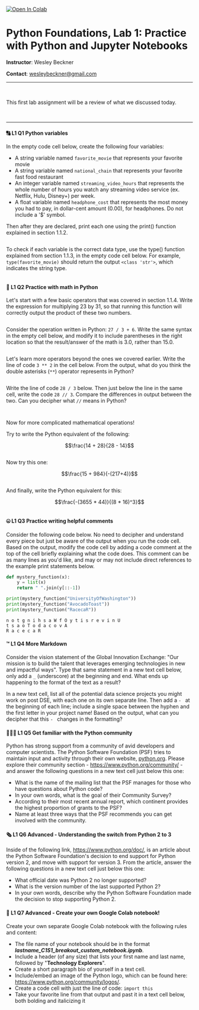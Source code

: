 <a href="https://colab.research.google.com/github/wesleybeckner/python_foundations/blob/main/notebooks/exercises/E1_Python_and_Jupyter.ipynb" target="_parent"><img src="https://colab.research.google.com/assets/colab-badge.svg" alt="Open In Colab"/></a>

# Python Foundations, Lab 1: Practice with Python and Jupyter Notebooks

**Instructor**: Wesley Beckner

**Contact**: wesleybeckner@gmail.com
<br>

---

<br>

This first lab assignment will be a review of what we discussed today.

<br>

---




#### 🔠 L1 Q1 Python variables

In the empty code cell below, create the following four variables:
- A string variable named `favorite_movie` that represents your favorite movie
- A string variable named `national_chain` that represents your favorite fast food restaurant
- An integer variable named `streaming_video_hours` that represents the whole number of hours you watch any streaming video service (ex. Netflix, Hulu, Disney+) per week.
- A float variable named `headphone_cost` that represents the most money you had to pay, in dollar-cent amount (0.00), for headphones. Do not include a '$' symbol.

Then after they are declared, print each one using the print() function explained in section 1.1.2.


```python

```

To check if each variable is the correct data type, use the type() function explained from section 1.1.3, in the empty code cell below. For example, `type(favorite_movie)` should return the output `<class 'str'>`, which indicates the string type.


```python

```

#### 🧮 L1 Q2 Practice with math in Python

Let's start with a few basic operators that was covered in section 1.1.4. Write the expression for multiplying 23 by 31, so that running this function will correctly output the product of these two numbers.


```python

```

Consider the operation written in Python: `27 / 3 + 6`. Write the same syntax in the empty cell below, and modify it to include parentheses in the right location so that the result/answer of the math is 3.0, rather than 15.0.


```python

```

Let's learn more operators beyond the ones we covered earlier. Write the line of code `3 ** 2` in the cell below. From the output, what do you think the double asterisks (`**`) operator represents in Python?


```python

```

Write the line of code `28 / 3` below. Then just below the line in the same cell, write the code `28 // 3`. Compare the differences in output between the two. Can you decipher what `//` means in Python?


```python

```


```python

```

Now for more complicated mathematical operations! 

Try to write the Python equivalent of the following:

$$\frac{14 + 28}{28 - 14}$$


```python

```

Now try this one:

$$\frac{15 + 984}{-(217+4)}$$


```python

```

And finally, write the Python equivalent for this:

$$\frac{-(3655 * 44)}{(8 * 16)^3}$$


```python

```

#### 🤐 L1 Q3 Practice writing helpful comments

Consider the following code below. No need to decipher and understand every piece but just be aware of the output when you run the code cell. Based on the output, modify the code cell by adding a code comment at the top of the cell briefly explaining what the code does. This comment can be as many lines as you'd like, and may or may not include direct references to the example print statements below.


```python
def mystery_function(x):
    y = list(x)
    return " ".join(y[::-1])

print(mystery_function("UniversityOfWashington"))
print(mystery_function("AvocadoToast"))
print(mystery_function("RacecaR"))
```

    n o t g n i h s a W f O y t i s r e v i n U
    t s a o T o d a c o v A
    R a c e c a R


#### ™️ L1 Q4 More Markdown

Consider the vision statement of the Global Innovation Exchange: "Our mission is to build the talent that leverages emerging technologies in new and impactful ways". Type that same statement in a new text cell below, only add a `_` (underscore) at the beginning and end. What ends up happening to the format of the text as a result?

In a new text cell, list all of the potential data science projects you might work on post DSE, with each one on its own separate line. Then add a `- ` at the beginning of each line; include a single space between the hyphen and the first letter in your project name! Based on the output, what can you decipher that this `- ` changes in the formatting?

#### 🧑‍🤝‍🧑 L1 Q5 Get familiar with the Python community

Python has strong support from a community of avid developers and computer scientists. The Python Software Foundation (PSF) tries to maintain input and activity through their own website, [python.org](https://). Please explore their community section - https://www.python.org/community/ - and answer the following questions in a new text cell just below this one:
- What is the name of the mailing list that the PSF manages for those who have questions about Python code?
- In your own words, what is the goal of their Community Survey?
- According to their most recent annual report, which continent provides the highest proportion of grants to the PSF?
- Name at least three ways that the PSF recommends you can get involved with the community.

#### 🗞️ L1 Q6 Advanced - Understanding the switch from Python 2 to 3

Inside of the following link, https://www.python.org/doc/, is an article about the Python Software Foundation's decision to end support for Python version 2, and move with support for version 3. From the article, answer the following questions in a new text cell just below this one:
- What official date was Python 2 no longer supported?
- What is the version number of the last supported Python 2?
- In your own words, describe why the Python Software Foundation made the decision to stop supporting Python 2.

#### 📓 L1 Q7 Advanced - Create your own Google Colab notebook!

Create your own separate Google Colab notebook with the following rules and content:
- The file name of your notebook should be in the format ***lastname_C1S1_breakout_custom_notebook.ipynb***.
- Include a header (of any size) that lists your first name and last name, followed by "**Technology Explorers**".
- Create a short paragraph bio of yourself in a text cell.
- Include/embed an image of the Python logo, which can be found here: https://www.python.org/community/logos/.
- Create a code cell with just the line of code: `import this`
- Take your favorite line from that output and past it in a text cell below, both bolding and italicizing it

